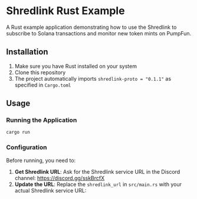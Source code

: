# Shredlink Rust Example

A Rust example application demonstrating how to use the Shredlink to subscribe to Solana transactions and monitor new token mints on PumpFun.


## Installation

1. Make sure you have Rust installed on your system
2. Clone this repository
3. The project automatically imports `shredlink-proto = "0.1.1"` as specified in `Cargo.toml`

## Usage

### Running the Application

```bash
cargo run
```

### Configuration

Before running, you need to:

1. **Get Shredlink URL**: Ask for the Shredlink service URL in the Discord channel: https://discord.gg/sskBrcfX
2. **Update the URL**: Replace the `shredlink_url` in `src/main.rs` with your actual Shredlink service URL:
